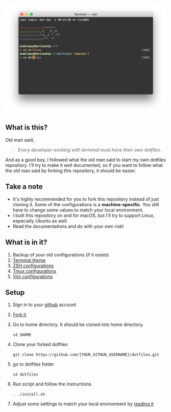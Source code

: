 <p align="center">
  <img src="https://raw.githubusercontent.com/andriepu/screenshots/master/dotfiles/terminal.png" width="600">
</p>

## What is this?
Old man said,
> _Every developer working with terminal must have their own dotfiles._

And as a good boy, I followed what the old man said to start my own dotfiles repository.
I'll try to make it well documented, so if you want to follow what the old man said by forking this repository, it should be easier.

## Take a note
- It's highly recommended for you to fork this repository instead of just cloning it. Some of the configurations is a **machine-specific**. You still have to change some values to match your local environment.
- I built this repository on and for macOS, but I'll try to support Linux, especially Ubuntu as well.
- Read the documentations and do with your own risk!

## What is in it?
1. Backup of your old configurations (if it exists)
2. [Terminal theme](https://github.com/andriepu/dotfiles/blob/master/readme/terminal-theme.md)
3. [ZSH configurations](https://github.com/andriepu/dotfiles/blob/master/readme/zsh.md)
4. [Tmux configurations](https://github.com/andriepu/dotfiles/blob/master/readme/tmux.md)
5. [Vim configurations](https://github.com/andriepu/dotfiles/blob/master/readme/vim.md)


## Setup

1. Sign in to your [github](https://github.com/login) account
2. [Fork it](https://github.com/andriepu/dotfiles/fork).
3. Go to home directory. It should be cloned into home directory.

   `
   cd $HOME
   `

4. Clone your forked dotfiles

   `
   git clone https://github.com/{YOUR_GITHUB_USERNAME}/dotfiles.git
   `

5. go to dotfiles folder

   `
   cd dotfiles
   `

6. Run script and follow the instructions.

   `
   . ./install.sh
   `

7. Adjust some settings to match your local environment by [reading it](https://github.com/andriepu/dotfiles/blob/master/README.md#what-is-in-it)
